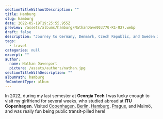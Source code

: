 ```yaml
---
sectionTitleWithoutDescription: ""
title: Hamburg
slug: hamburg
date: 2022-05-19T19:25:55.955Z
preview: /assets/albums/hamburg/NathanDave003770-R1-027.webp
draft: false
description: "Journey to Germany, Denmark, Czech Republic, and Sweden in 2022."
tags:
  - travel
categories: null
excerpt: ""
author:
  name: Nathan Davenport
  picture: /assets/authors/nathan.jpg
sectionTitleWithDescription: ""
albumPath: hamburg
fmContentType: album
---
```


In 2022, during my last semester at **Georgia Tech** I was lucky enough to visit my girlfriend for several weeks, who studied abroad at **ITU Copenhagen**. Visited [Copenhagen](/album/copenhagen), [Berlin](/album/berlin), [Hamburg](/album/hamburg), [Prague](/album/copenhagen), and Malmö, and was really fun being public transit-pilled here!
